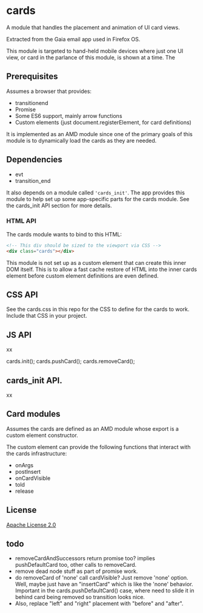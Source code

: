 # cards

A module that handles the placement and animation of UI card views.

Extracted from the Gaia email app used in Firefox OS.

This module is targeted to hand-held mobile devices where just one UI view, or
card in the parlance of this module, is shown at a time. The

## Prerequisites

Assumes a browser that provides:

* transitionend
* Promise
* Some ES6 support, mainly arrow functions
* Custom elements (just document.registerElement, for card definitions)

It is implemented as an AMD module since one of the primary goals of this module
is to dynamically load the cards as they are needed.

## Dependencies

* evt
* transition_end

It also depends on a module called ```'cards_init'```. The app provides this
module to help set up some app-specific parts for the cards module. See the
cards_init API section for more details.

### HTML API

The cards module wants to bind to this HTML:

```html
<!-- This div should be sized to the viewport via CSS -->
<div class="cards"></div>
```

This module is not set up as a custom element that can create this inner DOM
itself. This is to allow a fast cache restore of HTML into the inner cards
element before custom element definitions are even defined.

## CSS API

See the cards.css in this repo for the CSS to define for the cards to work.
Include that CSS in your project.

## JS API

xx

cards.init();
cards.pushCard();
cards.removeCard();

## cards_init API.

xx

## Card modules

Assumes the cards are defined as an AMD module whose export is a custom element
constructor.

The custom element can provide the following functions that interact with the
cards infrastructure:

* onArgs
* postInsert
* onCardVisible
* told
* release

## License

[Apache License 2.0](http://www.apache.org/licenses/LICENSE-2.0)


## todo

* removeCardAndSuccessors return promise too?
  implies pushDefaultCard too, other calls to removeCard.
* remove dead node stuff as part of promise work.
* do removeCard of 'none' call cardVisible? Just remove 'none' option. Well,
  maybe just have an "insertCard" which is like the 'none' behavior. Important
  in the cards.pushDefaultCard() case, where need to slide it in behind card
  being removed so transition looks nice.
* Also, replace "left" and "right" placement with "before" and "after".


